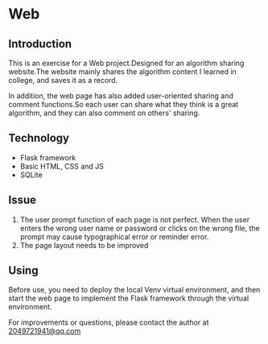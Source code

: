 # Web

## Introduction
This is an exercise for a Web project.Designed for an algorithm sharing website.The website mainly shares the algorithm content I learned in college, and saves it as a record. 

In addition, the web page has also added user-oriented sharing and comment functions.So each user can share what they think is a great algorithm, and they can also comment on others' sharing. 

## Technology
- Flask framework
- Basic HTML, CSS and JS
- SQLite

## Issue
1. The user prompt function of each page is not perfect. When the user enters the wrong user name or password or clicks on the wrong file, the prompt may cause typographical error or reminder error.
2. The page layout needs to be improved

## Using
Before use, you need to deploy the local Venv virtual environment, and then start the web page to implement the Flask framework through the virtual environment. 

For improvements or questions, please contact the author at 2049721941@qq.com
